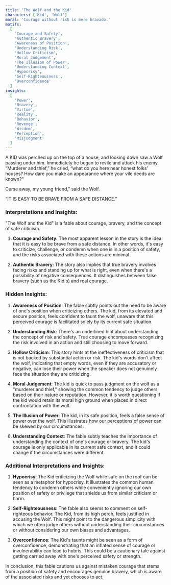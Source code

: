 ```yaml
---
title: 'The Wolf and the Kid'
characters: ['Kid', 'Wolf']
moral: 'Courage without risk is mere bravado.'
motifs:
  [
    'Courage and Safety',
    'Authentic Bravery',
    'Awareness of Position',
    'Understanding Risk',
    'Hollow Criticism',
    'Moral Judgement',
    'The Illusion of Power',
    'Understanding Context',
    'Hypocrisy',
    'Self-Righteousness',
    'Overconfidence'
  ]
insights:
  [
    'Power',
    'Bravery',
    'Virtue',
    'Reality',
    'Behavior',
    'Revenge',
    'Wisdom',
    'Perception',
    'Misjudgment'
  ]
---
```


A KID was perched up on the top of a house, and looking down saw a Wolf passing under him. Immediately he began to revile and attack his enemy. “Murderer and thief,” he cried, “what do you here near honest folks’ houses? How dare you make an appearance where your vile deeds are known?”

Curse away, my young friend,” said the Wolf.

“IT IS EASY TO BE BRAVE FROM A SAFE DISTANCE.”

### Interpretations and Insights:

"The Wolf and the Kid" is a fable about courage, bravery, and the concept of safe criticism.

1. **Courage and Safety**: The most apparent lesson in the story is the idea that it is easy to be brave from a safe distance. In other words, it's easy to criticize, challenge, or condemn when one is in a position of safety, and the risks associated with these actions are minimal.

2. **Authentic Bravery**: The story also implies that true bravery involves facing risks and standing up for what is right, even when there's a possibility of negative consequences. It distinguishes between false bravery (such as the Kid's) and real courage.

### Hidden Insights:

1. **Awareness of Position**: The fable subtly points out the need to be aware of one's position when criticizing others. The kid, from its elevated and secure position, feels confident to taunt the wolf, unaware that this perceived courage is facilitated solely by its current safe situation.

2. **Understanding Risk**: There's an underlined hint about understanding the concept of risk and safety. True courage encompasses recognizing the risk involved in an action and still choosing to move forward.

3. **Hollow Criticism**: This story hints at the ineffectiveness of criticism that is not backed by substantial action or risk. The kid's words don't affect the wolf, indicating that empty words, even if they are accusatory or negative, can lose their power when the speaker does not genuinely face the situation they are criticizing.

4. **Moral Judgement**: The kid is quick to pass judgment on the wolf as a "murderer and thief," showing the common tendency to judge others based on their nature or reputation. However, it is worth questioning if the kid would retain its moral high ground when placed in direct confrontation with the wolf.

5. **The Illusion of Power**: The kid, in its safe position, feels a false sense of power over the wolf. This illustrates how our perceptions of power can be skewed by our circumstances.

6. **Understanding Context**: The fable subtly teaches the importance of understanding the context of one's courage or bravery. The kid's courage is only applicable in its current safe context, and it could change if the circumstances were different.

### Additional Interpretations and Insights:

1. **Hypocrisy**: The Kid criticizing the Wolf while safe on the roof can be seen as a metaphor for hypocrisy. It illustrates the common human tendency to condemn others while conveniently ignoring our own position of safety or privilege that shields us from similar criticism or harm.

2. **Self-Righteousness**: The fable also seems to comment on self-righteous behavior. The Kid, from its high perch, feels justified in accusing the Wolf. This might point to the dangerous simplicity with which we often judge others without understanding their circumstances or without considering our own biases and advantages.

3. **Overconfidence**: The Kid's taunts might be seen as a form of overconfidence, demonstrating that an inflated sense of courage or invulnerability can lead to hubris. This could be a cautionary tale against getting carried away with one's perceived safety or strength.

In conclusion, this fable cautions us against mistaken courage that stems from a position of safety and encourages genuine bravery, which is aware of the associated risks and yet chooses to act.
